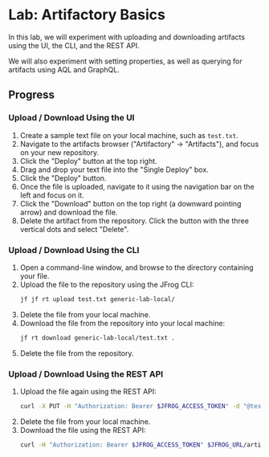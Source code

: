 # Lab: Artifactory Basics

In this lab, we will experiment with uploading and downloading artifacts using the UI, the
CLI, and the REST API.

We will also experiment with setting properties, as well as querying for artifacts using AQL
and GraphQL.

## Progress

### Upload / Download Using the UI

1. Create a sample text file on your local machine, such as `test.txt`.
1. Navigate to the artifacts browser ("Artifactory" -> "Artifacts"), and focus on your new repository.
1. Click the "Deploy" button at the top right.
1. Drag and drop your text file into the "Single Deploy" box.
1. Click the "Deploy" button.
1. Once the file is uploaded, navigate to it using the navigation bar on the left and focus on it.
1. Click the "Download" button on the top right (a downward pointing arrow) and download the file.
1. Delete the artifact from the repository. Click the button with the three vertical dots and select "Delete".

### Upload / Download Using the CLI

1. Open a command-line window, and browse to the directory containing your file.
1. Upload the file to the repository using the JFrog CLI:
   ```bash
   jf jf rt upload test.txt generic-lab-local/
   ```
1. Delete the file from your local machine.
1. Download the file from the repository into your local machine:
   ```bash
   jf rt download generic-lab-local/test.txt .
   ```
1. Delete the file from the repository.

### Upload / Download Using the REST API

1. Upload the file again using the REST API:
   ```bash
   curl -X PUT -H "Authorization: Bearer $JFROG_ACCESS_TOKEN" -d "@test.txt" $JFROG_URL/artifactory/generic-lab-local/test.txt
   ```
1. Delete the file from your local machine.
1. Download the file using the REST API:
   ```bash
   curl -H "Authorization: Bearer $JFROG_ACCESS_TOKEN" $JFROG_URL/artifactory/generic-lab-local/test.txt
   ```
